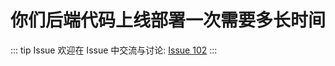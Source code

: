 # 你们后端代码上线部署一次需要多长时间



::: tip Issue 
 欢迎在 Issue 中交流与讨论: [Issue 102](https://github.com/shfshanyue/Daily-Question/issues/102) 
:::

